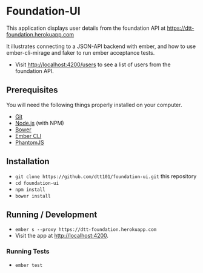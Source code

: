 # Foundation-UI

This application displays user details from the foundation API at
https://dtt-foundation.herokuapp.com

It illustrates connecting to a JSON-API backend with ember, and how to use
ember-cli-mirage and faker to run ember acceptance tests.

* Visit [http://localhost:4200/users](http://localhost:4200/users) to see a list of users from the foundation API.

## Prerequisites

You will need the following things properly installed on your computer.

* [Git](http://git-scm.com/)
* [Node.js](http://nodejs.org/) (with NPM)
* [Bower](http://bower.io/)
* [Ember CLI](http://ember-cli.com/)
* [PhantomJS](http://phantomjs.org/)

## Installation

* `git clone https://github.com/dtt101/foundation-ui.git` this repository
* `cd foundation-ui`
* `npm install`
* `bower install`

## Running / Development

* `ember s --proxy https://dtt-foundation.herokuapp.com`
* Visit the app at [http://localhost:4200](http://localhost:4200).

### Running Tests

* `ember test`
